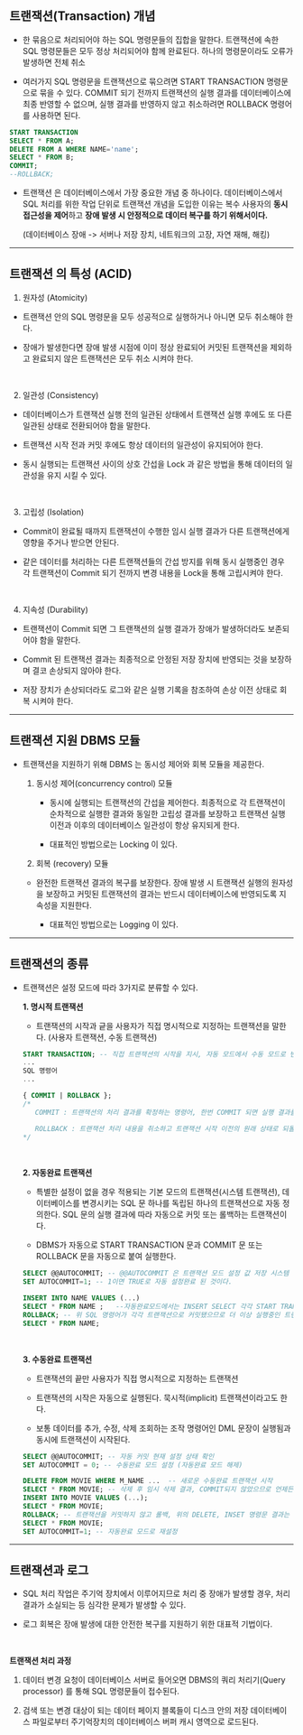## 트랜잭션(Transaction) 개념

- 한 묶음으로 처리되어야 하는 SQL 명령문들의 집합을 말한다. 트랜잭션에 속한 SQL 명령문들은 모두 정상 처리되어야 함께 완료된다. 하나의 명령문이라도 오류가 발생하면 전체 취소

- 여러가지 SQL 명령문을 트랜잭션으로 묶으려면 START TRANSACTION 명령문으로 묶을 수 있다. COMMIT 되기 전까지 트랜잭션의 실행 결과를 데이터베이스에 최종 반영할 수 없으며, 실행 결과를 반영하지 않고 취소하려면 ROLLBACK 명령어를 사용하면 된다.

```SQL
START TRANSACTION
SELECT * FROM A;
DELETE FROM A WHERE NAME='name';
SELECT * FROM B;
COMMIT;
--ROLLBACK;
```

- 트랜잭션 은 데이터베이스에서 가장 중요한 개념 중 하나이다. 데이터베이스에서 SQL 처리를 위한 작업 단위로 트랜잭션 개념을 도입한 이유는 복수 사용자의 **동시 접근성을 제어**하고 **장애 발생 시 안정적으로 데이터 복구를 하기 위해서이다.** <br>

  (데이터베이스 장애 -> 서버나 저장 장치, 네트워크의 고장, 자연 재해, 해킹)

---

## 트랜잭션 의 특성 (ACID)

1. 원자성 (Atomicity)

- 트랜잭션 안의 SQL 명령문을 모두 성공적으로 실행하거나 아니면 모두 취소해야 한다.

- 장애가 발생한다면 장애 발생 시점에 이미 정상 완료되어 커밋된 트랜잭션을 제외하고 완료되지 않은 트랜잭션은 모두 취소 시켜야 한다.

<br>

2. 일관성 (Consistency)

- 데이터베이스가 트랜잭션 실행 전의 일관된 상태에서 트랜잭션 실행 후에도 또 다른 일관된 상태로 전환되어야 함을 말한다.

- 트랜잭션 시작 전과 커밋 후에도 항상 데이터의 일관성이 유지되어야 한다.

- 동시 실행되는 트랜잭션 사이의 상호 간섭을 Lock 과 같은 방법을 통해 데이터의 일관성을 유지 시킬 수 있다.

<br>

3. 고립성 (Isolation)

- Commit이 완료될 때까지 트랜잭션이 수행한 임시 실행 결과가 다른 트랜잭션에게 영향을 주거나 받으면 안된다.

- 같은 데이터를 처리하는 다른 트랜잭션들의 간섭 방지를 위해 동시 실행중인 경우 각 트랜잭션이 Commit 되기 전까지 변경 내용을 Lock을 통해 고립시켜야 한다.

<br>

4. 지속성 (Durability)

- 트랜잭션이 Commit 되면 그 트랜잭션의 실행 결과가 장애가 발생하더라도 보존되어야 함을 말한다.

- Commit 된 트랜잭션 결과는 최종적으로 안정된 저장 장치에 반영되는 것을 보장하며 결코 손상되지 않아야 한다.

- 저장 장치가 손상되더라도 로그와 같은 실행 기록을 참조하여 손상 이전 상태로 회복 시켜야 한다.

---

## 트랜잭션 지원 DBMS 모듈

- 트랜잭션을 지원하기 위해 DBMS 는 동시성 제어와 회복 모듈을 제공한다.

  1. 동시성 제어(concurrency control) 모듈

     - 동시에 실행되는 트랜잭션의 간섭을 제어한다. 최종적으로 각 트랜잭션이 순차적으로 실행한 결과와 동일한 고립성 결과를 보장하고 트랜잭션 실행 이전과 이후의 데이터베이스 일관성이 항상 유지되게 한다.

     - 대표적인 방법으로는 Locking 이 있다.

  2. 회복 (recovery) 모듈

  - 완전한 트랜잭션 결과의 복구를 보장한다. 장애 발생 시 트랜잭션 실행의 원자성을 보장하고 커밋된 트랜잭션의 결과는 반드시 데이터베이스에 반영되도록 지속성을 지원한다.

    - 대표적인 방법으로는 Logging 이 있다.

---

## 트랜잭션의 종류

- 트랜잭션은 설정 모드에 따라 3가지로 분류할 수 있다.

  **1. 명시적 트랜잭션**

  - 트랜잭션의 시작과 긑을 사용자가 직접 명시적으로 지정하는 트랜잭션을 말한다. (사용자 트랜잭션, 수동 트랜잭션)

  ```SQL
  START TRANSACTION; -- 직접 트랜잭션의 시작을 지시, 자동 모드에서 수동 모드로 변경된다.
  ...
  SQL 명령어
  ...

  { COMMIT | ROLLBACK };
  /*
     COMMIT : 트랜잭션의 처리 결과를 확정하는 명령어, 한번 COMMIT 되면 실행 결과를 다시 되돌릴 수 없다.

     ROLLBACK : 트랜잭션 처리 내용을 취소하고 트랜잭션 시작 이전의 원래 상태로 되돌린다. 수동 모드 상태에서는 COMMIT 되기 이전까지 SQL 명령문들이 임시로 처리가 되기 때문에 트랜잭션을 이전 상태로 되돌릴 수 있다.
  */
  ```

     <br>

  **2. 자동완료 트랜잭션**

  - 특별한 설정이 없을 경우 적용되는 기본 모드의 트랜잭션(시스템 트랜잭션), 데이터베이스를 변경시키는 SQL 문 하나를 독립된 하나의 트랜잭션으로 자동 정의한다. SQL 문의 실행 결과에 따라 자동으로 커밋 또는 롤백하는 트랜잭션이다.

  - DBMS가 자동으로 START TRANSACTION 문과 COMMIT 문 또는 ROLLBACK 문을 자동으로 붙여 실행한다.

  ```SQL
  SELECT @@AUTOCOMMIT; -- @@AUTOCOMMIT 은 트랜잭션 모드 설정 값 저장 시스템 변수이다.
  SET AUTOCOMMIT=1; -- 1이면 TRUE로 자동 설정완료 된 것이다.
  ```

  ```SQL
  INSERT INTO NAME VALUES (...)
  SELECT * FROM NAME ;   --자동완료모드에서는 INSERT SELECT 각각 START TRANSACTION과 COMMIT 명령문이 자동으로 추가된다.
  ROLLBACK; -- 위 SQL 명령어가 각각 트랜잭션으로 커밋됐으므로 더 이상 실행중인 트랜잭션이 없어 롤백할 대상이 없다.
  SELECT * FROM NAME;
  ```

  <br>

  **3. 수동완료 트랜잭션**

  - 트랜잭션의 끝만 사용자가 직접 명시적으로 지정하는 트랜잭션

  - 트랜잭션의 시작은 자동으로 실행된다. 묵시적(implicit) 트랜잭션이라고도 한다.

  - 보통 데이터를 추가, 수정, 삭제 조회하는 조작 명령어인 DML 문장이 실행됨과 동시에 트랜잭션이 시작된다.

  ```SQL
  SELECT @@AUTOCOMMIT; -- 자동 커밋 현재 설정 상태 확인
  SET AUTOCOMMIT = 0; -- 수동완료 모드 설정 (자동완료 모드 해제)
  ```

  ```SQL
  DELETE FROM MOVIE WHERE M_NAME ...  -- 새로운 수동완료 트랜잭션 시작
  SELECT * FROM MOVIE; -- 삭제 후 임시 삭제 결과, COMMIT되지 않았으므로 언제든지 취소가능, 실행결과를 확정하려면 반드시 COMMIT
  INSERT INTO MOVIE VALUES (...);
  SELECT * FROM MOVIE;
  ROLLBACK; -- 트랜잭션을 커밋하지 않고 롤백, 위의 DELETE, INSET 명령문 결과는 모두 취소
  SELECT * FROM MOVIE;
  SET AUTOCOMMIT=1; -- 자동완료 모드로 재설정
  ```

---

## 트랜잭션과 로그

- SQL 처리 작업은 주기억 장치에서 이루어지므로 처리 중 장애가 발생할 경우, 처리 결과가 소실되는 등 심각한 문제가 발생할 수 있다.

- 로그 회복은 장애 발생에 대한 안전한 복구를 지원하기 위한 대표적 기법이다.

<br>

**트랜잭션 처리 과정**

1. 데이터 변경 요청이 데이터베이스 서버로 들어오면 DBMS의 쿼리 처리기(Query processor) 를 통해 SQL 명령문들이 접수된다.

2. 검색 또는 변경 대상이 되는 데이터 페이지 블록들이 디스크 안의 저장 데이터베이스 파일로부터 주기억장치의 데이터베이스 버퍼 캐시 영역으로 로드된다.

